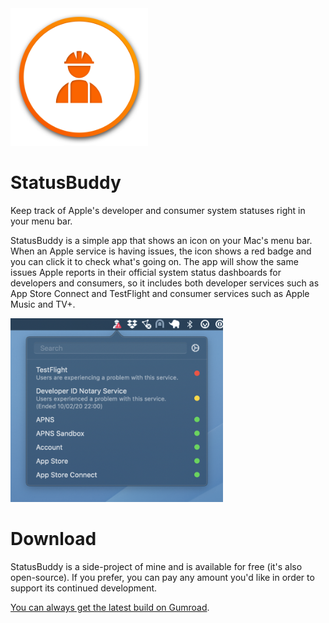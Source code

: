 <img src="./screenshots/icon.png" width="220">

# StatusBuddy

Keep track of Apple's developer and consumer system statuses right in your menu bar.

StatusBuddy is a simple app that shows an icon on your Mac's menu bar. When an Apple service is having issues, the icon shows a red badge and you can click it to check what's going on. The app will show the same issues Apple reports in their official system status dashboards for developers and consumers, so it includes both developer services such as App Store Connect and TestFlight and consumer services such as Apple Music and TV+.

<img src="./screenshots/main.png" width="340">

# Download

StatusBuddy is a side-project of mine and is available for free (it's also open-source). If you prefer, you can pay any amount you'd like in order to support its continued development.

[You can always get the latest build on Gumroad](https://statusbuddy.app).